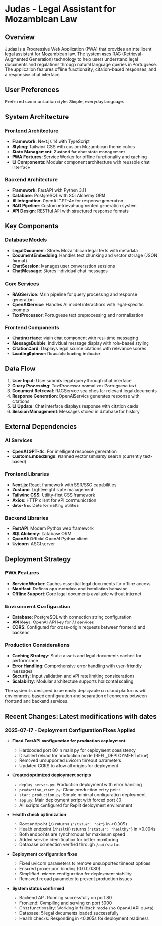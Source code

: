 # Judas - Legal Assistant for Mozambican Law

## Overview

Judas is a Progressive Web Application (PWA) that provides an intelligent legal assistant for Mozambican law. The system uses RAG (Retrieval-Augmented Generation) technology to help users understand legal documents and regulations through natural language queries in Portuguese. The application features offline functionality, citation-based responses, and a responsive chat interface.

## User Preferences

Preferred communication style: Simple, everyday language.

## System Architecture

### Frontend Architecture
- **Framework**: Next.js 14 with TypeScript
- **Styling**: Tailwind CSS with custom Mozambican theme colors
- **State Management**: Zustand for chat state management
- **PWA Features**: Service Worker for offline functionality and caching
- **UI Components**: Modular component architecture with reusable chat interface

### Backend Architecture
- **Framework**: FastAPI with Python 3.11
- **Database**: PostgreSQL with SQLAlchemy ORM
- **AI Integration**: OpenAI GPT-4o for response generation
- **RAG Pipeline**: Custom retrieval-augmented generation system
- **API Design**: RESTful API with structured response formats

## Key Components

### Database Models
- **LegalDocument**: Stores Mozambican legal texts with metadata
- **DocumentEmbedding**: Handles text chunking and vector storage (JSON format)
- **ChatSession**: Manages user conversation sessions
- **ChatMessage**: Stores individual chat messages

### Core Services
- **RAGService**: Main pipeline for query processing and response generation
- **OpenAIService**: Handles AI model interactions with legal-specific prompts
- **TextProcessor**: Portuguese text preprocessing and normalization

### Frontend Components
- **ChatInterface**: Main chat component with real-time messaging
- **MessageBubble**: Individual message display with role-based styling
- **CitationCard**: Displays legal source citations with relevance scores
- **LoadingSpinner**: Reusable loading indicator

## Data Flow

1. **User Input**: User submits legal query through chat interface
2. **Query Processing**: TextProcessor normalizes Portuguese text
3. **Document Retrieval**: RAGService searches for relevant legal documents
4. **Response Generation**: OpenAIService generates response with citations
5. **UI Update**: Chat interface displays response with citation cards
6. **Session Management**: Messages stored in database for history

## External Dependencies

### AI Services
- **OpenAI GPT-4o**: For intelligent response generation
- **Custom Embeddings**: Planned vector similarity search (currently text-based)

### Frontend Libraries
- **Next.js**: React framework with SSR/SSG capabilities
- **Zustand**: Lightweight state management
- **Tailwind CSS**: Utility-first CSS framework
- **Axios**: HTTP client for API communication
- **date-fns**: Date formatting utilities

### Backend Libraries
- **FastAPI**: Modern Python web framework
- **SQLAlchemy**: Database ORM
- **OpenAI**: Official OpenAI Python client
- **Uvicorn**: ASGI server

## Deployment Strategy

### PWA Features
- **Service Worker**: Caches essential legal documents for offline access
- **Manifest**: Defines app metadata and installation behavior
- **Offline Support**: Core legal documents available without internet

### Environment Configuration
- **Database**: PostgreSQL with connection string configuration
- **API Keys**: OpenAI API key for AI services
- **CORS**: Configured for cross-origin requests between frontend and backend

### Production Considerations
- **Caching Strategy**: Static assets and legal documents cached for performance
- **Error Handling**: Comprehensive error handling with user-friendly messages
- **Security**: Input validation and API rate limiting considerations
- **Scalability**: Modular architecture supports horizontal scaling

The system is designed to be easily deployable on cloud platforms with environment-based configuration and separation of concerns between frontend and backend services.

## Recent Changes: Latest modifications with dates

### 2025-07-17 - Deployment Configuration Fixes Applied
- **Fixed FastAPI configuration for production deployment**
  - Hardcoded port 80 in main.py for deployment consistency
  - Disabled reload for production mode (REPL_DEPLOYMENT=true)
  - Removed unsupported uvicorn timeout parameters
  - Updated CORS to allow all origins for deployment

- **Created optimized deployment scripts**
  - `deploy_server.py`: Production deployment with error handling
  - `production_start.py`: Clean production entry point
  - `start_production.py`: Simple minimal configuration deployment
  - `app.py`: Main deployment script with forced port 80
  - All scripts configured for Replit deployment environment

- **Health check optimization**
  - Root endpoint (`/`) returns `{"status": "ok"}` in <0.005s
  - Health endpoint (`/health`) returns `{"status": "healthy"}` in <0.004s
  - Both endpoints are synchronous for maximum speed
  - Added service identification for better monitoring
  - Database connection verified through `/api/status`

- **Deployment configuration fixes**
  - Fixed uvicorn parameters to remove unsupported timeout options
  - Ensured proper port binding (0.0.0.0:80)
  - Simplified uvicorn configuration for deployment stability
  - Removed reload parameter to prevent production issues

- **System status confirmed**
  - Backend API: Running successfully on port 80
  - Frontend: Compiling and serving on port 5000
  - Chat functionality: Working in fallback mode (no OpenAI API quota)
  - Database: 5 legal documents loaded successfully
  - Health checks: Responding in <0.005s for deployment readiness